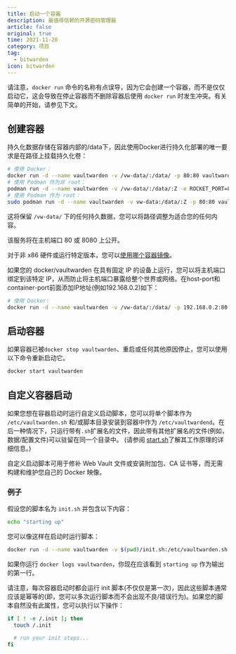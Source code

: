 ```yaml
---
title: 启动一个容器
description: 最值得信赖的开源密码管理器 
article: false
original: true
time: 2021-11-20
category: 项目
tag:
  - bitwarden
icon: bitwarden
---
```


请注意，`docker run` 命令的名称有点误导，因为它会创建一个容器，而不是仅仅启动它，这会导致在停止容器而不删除容器后使用 `docker run` 时发生冲突。有关简单的开始，请参见下文。

## 创建容器

持久化数据存储在容器内部的/data下，因此使用Docker进行持久化部署的唯一要求是在路径上挂载持久化卷：

```sh
# 使用 Docker：
docker run -d --name vaultwarden -v /vw-data/:/data/ -p 80:80 vaultwarden/server:latest
# 使用 Podman 作为非 root：
podman run -d --name vaultwarden -v /vw-data/:/data/:Z -e ROCKET_PORT=8080 -p 8080:8080 vaultwarden/server:latest
# 使用 Podman 作为 root：
sudo podman run -d --name vaultwarden -v vw-data:/data/:Z -p 80:80 vaultwarden/server:latest
```

这将保留 `/vw-data/` 下的任何持久数据，您可以将路径调整为适合您的任何内容。

该服务将在主机端口 80 或 8080 上公开。

对于非 x86 硬件或运行特定版本，您可以[使用哪个容器镜像](Which-container-image-to-use.md)。

如果您的 docker/vaultwarden 在具有固定 IP 的设备上运行，您可以将主机端口绑定到该特定 IP，从而防止将主机端口暴露给整个世界或网络。在host-port和container-port前面添加IP地址(例如192.168.0.2)如下：

```sh
# 使用 Docker:
docker run -d --name vaultwarden -v /vw-data/:/data/ -p 192.168.0.2:80:80 vaultwarden/server:latest
```

## 启动容器

如果容器已被`docker stop vaultwarden`、重启或任何其他原因停止，您可以使用以下命令重新启动它。

```sh
docker start vaultwarden
```

## 自定义容器启动

如果您想在容器启动时运行自定义启动脚本，您可以将单个脚本作为 `/etc/vaultwarden.sh` 和/或脚本目录安装到容器中作为 `/etc/vaultwardend`。在后一种情况下，只运行带有`.sh`扩展名的文件，因此带有其他扩展名的文件(例如，数据/配置文件)可以驻留在同一个目录中。 (请参阅 [start.sh](https://github.com/dani-garcia/vaultwarden/blob/master/docker/start.sh)了解其工作原理的详细信息。)

自定义启动脚本可用于修补 Web Vault 文件或安装附加包、CA 证书等，而无需构建和维护您自己的 Docker 映像。

### 例子

假设您的脚本名为 `init.sh` 并包含以下内容：

```sh
echo "starting up"
```

您可以像这样在启动时运行脚本：

```sh
docker run -d --name vaultwarden -v $(pwd)/init.sh:/etc/vaultwarden.sh <other docker args...> vaultwarden/server:latest
```

如果你运行 `docker logs vaultwarden`，你现在应该看到 `starting up` 作为输出的第一行。

请注意，每次容器启动时都会运行 init 脚本(不仅仅是第一次)，因此这些脚本通常应该是幂等的(即，您可以多次运行脚本而不会出现不良/错误行为)。如果您的脚本自然没有此属性，您可以执行以下操作：

```sh
if [ ! -e /.init ]; then
  touch /.init

  # run your init steps...
fi
```
